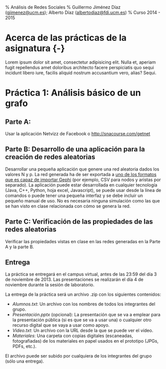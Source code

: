 % Análisis de Redes Sociales
% Guillermo Jiménez Díaz (gjimenez@ucm.es); Alberto Díaz (albertodiaz@fdi.ucm.es)
% Curso 2014 - 2015

# Acerca de las prácticas de la asignatura {-}

Lorem ipsum dolor sit amet, consectetur adipisicing elit. Nulla et, aperiam fugit repellendus amet doloribus architecto facere perspiciatis quo sequi incidunt libero iure, facilis aliquid nostrum accusantium vero, alias? Sequi.

# Práctica 1: Análisis básico de un grafo

## Parte A:

Usar la aplicación Netvizz de Facebook o <http://snacourse.com/getnet>

## Parte B: Desarrollo de una aplicación para la creación de redes aleatorias

Desarrollar una pequeña aplicación que genere una red aleatoria dados los valores N y p. La red generada ha de ser exportada a [uno de los formatos que es capaz de importar Gephi](http://gephi.github.io/users/supported-graph-formats/) (por ejemplo, CSV para nodos y aristas por separado). La aplicación puede estar desarrollada en cualquier tecnología (Java, C++, Python, hoja excel, Javascript), se puede usar desde la línea de comandos o puede tener una pequeña interfaz y se debe incluir un pequeño manual de uso. No es necesaria ninguna simulación como las que se han visto en clase relacionada con cómo se genera la red.

## Parte C: Verificación de las propiedades de las redes aleatorias

Verificar las propiedades vistas en clase en las redes generadas en la Parte A y la parte B.

## Entrega

La práctica se entregará en el campus virtual, antes de las 23:59 del día 3 de noviembre de 2013. Las presentaciones se realizarán el día 4 de noviembre durante la sesión de laboratorio.

La entrega de la práctica será un archivo .zip con los siguientes contenidos:

* _Alumnos.txt_: Un archivo con los nombres de todos los integrantes del grupo.
* _Presentación.pptx_ (opcional): La presentación que se va a emplear para la presentación pública (si es que se va a usar una) o cualquier otro recurso digital que se vaya a usar como apoyo.
* _Video.txt_: Un archivo con la URL desde la que se puede ver el vídeo.
* _Materiales_: Una carpeta con copias digitales (escaneadas, fotografiadas) de los materiales en papel usados en el prototipo (JPGs, PDFs, etc.).

El archivo puede ser subido por cualquiera de los integrantes del grupo (sólo una entrega).
